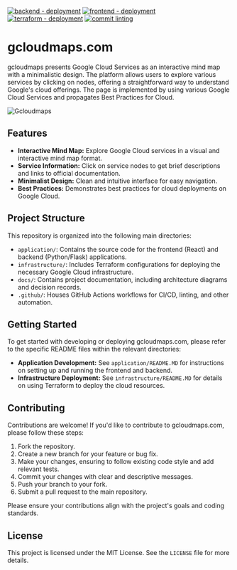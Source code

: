 [![backend - deployment](https://github.com/hunderttausendwatt/gcloudmaps/actions/workflows/backend.yaml/badge.svg)](https://github.com/hunderttausendwatt/gcloudmaps/actions/workflows/backend.yaml)
[![frontend - deployment](https://github.com/hunderttausendwatt/gcloudmaps/actions/workflows/frontend.yaml/badge.svg)](https://github.com/hunderttausendwatt/gcloudmaps/actions/workflows/frontend.yaml)
[![terraform - deployment](https://github.com/hunderttausendwatt/gcloudmaps/actions/workflows/terraform.yaml/badge.svg)](https://github.com/hunderttausendwatt/gcloudmaps/actions/workflows/terraform.yaml)
[![commit linting](https://github.com/hunderttausendwatt/gcloudmaps/actions/workflows/lint.yaml/badge.svg)](https://github.com/hunderttausendwatt/gcloudmaps/actions/workflows/lint.yaml)

# gcloudmaps.com

gcloudmaps presents Google Cloud Services
as an interactive mind map with a minimalistic design. 
The platform allows users to explore various 
services by clicking on nodes, offering a 
straightforward way to understand 
Google's cloud offerings. The page is implemented
by using various Google Cloud Services and 
propagates Best Practices for Cloud.


![Gcloudmaps](docs/architecture/2023-12-03-gcloudmaps.png?raw=true "Gcloudmaps")
## Features

*   **Interactive Mind Map:** Explore Google Cloud services in a visual and interactive mind map format.
*   **Service Information:** Click on service nodes to get brief descriptions and links to official documentation.
*   **Minimalist Design:** Clean and intuitive interface for easy navigation.
*   **Best Practices:** Demonstrates best practices for cloud deployments on Google Cloud.

## Project Structure

This repository is organized into the following main directories:

*   `application/`: Contains the source code for the frontend (React) and backend (Python/Flask) applications.
*   `infrastructure/`: Includes Terraform configurations for deploying the necessary Google Cloud infrastructure.
*   `docs/`: Contains project documentation, including architecture diagrams and decision records.
*   `.github/`: Houses GitHub Actions workflows for CI/CD, linting, and other automation.

## Getting Started

To get started with developing or deploying gcloudmaps.com, please refer to the specific README files within the relevant directories:

*   **Application Development:** See `application/README.MD` for instructions on setting up and running the frontend and backend.
*   **Infrastructure Deployment:** See `infrastructure/README.MD` for details on using Terraform to deploy the cloud resources.

## Contributing

Contributions are welcome! If you'd like to contribute to gcloudmaps.com, please follow these steps:

1.  Fork the repository.
2.  Create a new branch for your feature or bug fix.
3.  Make your changes, ensuring to follow existing code style and add relevant tests.
4.  Commit your changes with clear and descriptive messages.
5.  Push your branch to your fork.
6.  Submit a pull request to the main repository.

Please ensure your contributions align with the project's goals and coding standards.

## License

This project is licensed under the MIT License. See the `LICENSE` file for more details.
